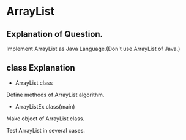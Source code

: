 # ArrayList

## Explanation of Question.

Implement ArrayList as Java Language.(Don't use ArrayList of Java.)

## class Explanation

- ArrayList class

Define methods of ArrayList algorithm.

- ArrayListEx class(main)

Make object of ArrayList class.

Test ArrayList in several cases.
